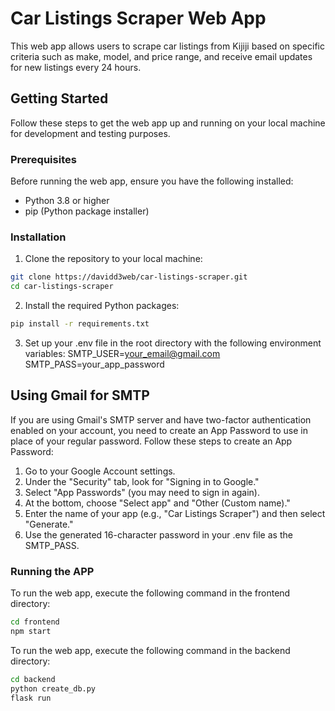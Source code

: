 # Car Listings Scraper Web App

This web app allows users to scrape car listings from Kijiji based on specific criteria such as make, model, and price range, and receive email updates for new listings every 24 hours.

## Getting Started

Follow these steps to get the web app up and running on your local machine for development and testing purposes.

### Prerequisites

Before running the web app, ensure you have the following installed:

- Python 3.8 or higher
- pip (Python package installer)

### Installation

1. Clone the repository to your local machine:

```bash
git clone https://davidd3web/car-listings-scraper.git
cd car-listings-scraper
```

2. Install the required Python packages:

```bash
pip install -r requirements.txt
```

3. Set up your .env file in the root directory with the following environment variables:
   SMTP_USER=your_email@gmail.com
   SMTP_PASS=your_app_password

## Using Gmail for SMTP

If you are using Gmail's SMTP server and have two-factor authentication enabled on your account, you need to create an App Password to use in place of your regular password. Follow these steps to create an App Password:

1. Go to your Google Account settings.
2. Under the "Security" tab, look for "Signing in to Google."
3. Select "App Passwords" (you may need to sign in again).
4. At the bottom, choose "Select app" and "Other (Custom name)."
5. Enter the name of your app (e.g., "Car Listings Scraper") and then select "Generate."
6. Use the generated 16-character password in your .env file as the SMTP_PASS.

### Running the APP

To run the web app, execute the following command in the frontend directory:

```bash
cd frontend
npm start
```

To run the web app, execute the following command in the backend directory:

```bash
cd backend
python create_db.py
flask run
```
